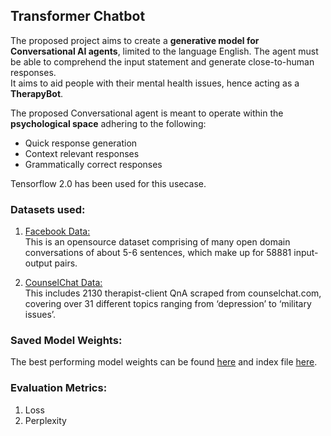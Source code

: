 ## Transformer Chatbot

The proposed project aims to create a **generative model for Conversational AI agents**, limited to the language English. The agent must be able to comprehend the input statement and generate close-to-human responses.<br />
It aims to aid people with their mental health issues, hence acting as a **TherapyBot**.

The proposed Conversational agent is meant to operate within the **psychological space** adhering to the following: 
 - Quick response generation
 - Context relevant responses
 - Grammatically correct responses
 
 Tensorflow 2.0 has been used for this usecase.
 
 ### Datasets used:
  1. [Facebook Data:](https://drive.google.com/file/d/1HoQCutYAlxqcaQg2WRhuhwy3JoKTJE77/view?usp=sharing)<br />
     This is an opensource dataset comprising of many open domain conversations of about 5-6 sentences, which make up for 58881 input-output pairs.

  2. [CounselChat Data:](https://drive.google.com/file/d/16SkmBtX_ikILD2fyh2k1k1VN8GQgsPjH/view?usp=sharing)<br />
     This includes 2130 therapist-client QnA scraped from counselchat.com, covering over 31 different topics ranging from ‘depression’ to ‘military issues’.
     
### Saved Model Weights:
The best performing model weights can be found [here](https://drive.google.com/file/d/1nTk24QbrpknghAIOhSq3cLacOGpnRsok/view?usp=sharing) and index file [here](https://drive.google.com/file/d/1Yg5R_KaXr4pknYHS_ILC3wTk_eopTpZA/view?usp=sharing).

### Evaluation Metrics:
  1. Loss
  2. Perplexity

